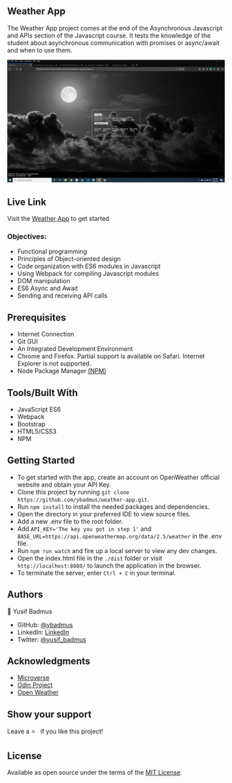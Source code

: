 ##  Weather App
The Weather App project comes at the end of the Asynchronous Javascript and APIs section of the Javascript course. It tests the knowledge of the student about asynchronous communication with promises or async/await and when to use them.

![screenshot](./screenshot.png)

## Live Link
Visit the [Weather App](http://www.ybadmus.me/weather-app/) to get started

### Objectives:
- Functional programming
- Principles of Object-oriented design
- Code organization with ES6 modules in Javascript
- Using Webpack for compiling Javascript modules
- DOM manipulation
- ES6 Async and Await
- Sending and receiving API calls

## Prerequisites
- Internet Connection
- Git GUI
- An Integrated Development Environment
- Chrome and Firefox. Partial support is available on Safari. Internet Explorer is not supported.
- Node Package Manager [(NPM)](https://docs.npmjs.com/about-npm)

## Tools/Built With
- JavaScript ES6
- Webpack
- Bootstrap
- HTML5/CSS3
- NPM

## Getting Started
- To get started with the app, create an account on OpenWeather official website and obtain your API Key.
- Clone this project by running `git clone https://github.com/ybadmus/weather-app.git`.
- Run `npm install` to install the needed packages and dependencies.
- Open the directory in your preferred IDE to view source files.
- Add a new .env file to the root folder.
- Add `API_KEY='The key you got in step 1'` and `BASE_URL=https://api.openweathermap.org/data/2.5/weather` in the .env file.
- Run `npm run watch` and fire up a local server to view any dev changes.
- Open the index.html file in the `./dist` folder or visit `http://localhost:8080/` to launch the application in the browser.
- To terminate the server, enter `Ctrl + C` in your terminal.

## Authors

👤 Yusif Badmus

- GitHub: [@ybadmus](https://github.com/ybadmus) 
- LinkedIn: [LinkedIn](https://www.linkedin.com/in/ybadmus/)
- Twitter: [@yusif_badmus](https://twitter.com/yusif_badmus)

## Acknowledgments

- [Microverse](https://www.microverse.org)
- [Odin Project](https://www.theodinproject.com/paths/full-stack-javascript/courses/javascript/lessons/weather-app)
- [Open Weather](https://openweathermap.org/)

## Show your support

Leave a :star:️ &nbsp; if you like this project!

## License

Available as open source under the terms of the [MIT License](https://opensource.org/licenses/MIT).
